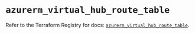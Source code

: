 # `azurerm_virtual_hub_route_table`

Refer to the Terraform Registry for docs: [`azurerm_virtual_hub_route_table`](https://registry.terraform.io/providers/hashicorp/azurerm/4.39.0/docs/resources/virtual_hub_route_table).
